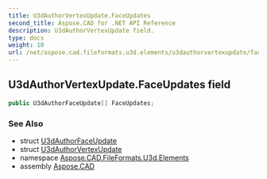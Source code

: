 ```yaml
---
title: U3dAuthorVertexUpdate.FaceUpdates
second_title: Aspose.CAD for .NET API Reference
description: U3dAuthorVertexUpdate field. 
type: docs
weight: 10
url: /net/aspose.cad.fileformats.u3d.elements/u3dauthorvertexupdate/faceupdates/
---
```

## U3dAuthorVertexUpdate.FaceUpdates field

```csharp
public U3dAuthorFaceUpdate[] FaceUpdates;
```

### See Also

* struct [U3dAuthorFaceUpdate](../../u3dauthorfaceupdate/)
* struct [U3dAuthorVertexUpdate](../)
* namespace [Aspose.CAD.FileFormats.U3d.Elements](../../u3dauthorvertexupdate/)
* assembly [Aspose.CAD](../../../)


